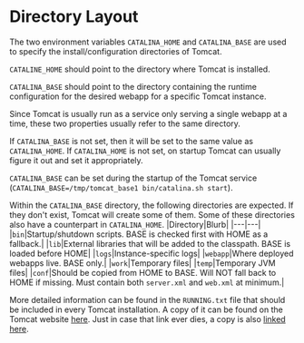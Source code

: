 # Directory Layout
The two environment variables `CATALINA_HOME` and `CATALINA_BASE` are used to specify the install/configuration directories of Tomcat.

`CATALINE_HOME` should point to the directory where Tomcat is installed.

`CATALINA_BASE` should point to the directory containing the runtime configuration for the desired webapp for a specific Tomcat instance.

Since Tomcat is usually run as a service only serving a single webapp at a time, these two properties usually refer to the same directory.

If `CATALINA_BASE` is not set, then it will be set to the same value as `CATALINA_HOME`. If `CATALINA_HOME` is not set, on startup Tomcat can usually figure it out and set it appropriately.

`CATALINA_BASE` can be set during the startup of the Tomcat service (`CATALINA_BASE=/tmp/tomcat_base1 bin/catalina.sh start`).

Within the `CATALINA_BASE` directory, the following directories are expected. If they don't exist, Tomcat will create some of them. Some of these directories also have a counterpart in `CATALINA_HOME`.
|Directory|Blurb|
|---|---|
|`bin`|Startup/shutdown scripts. BASE is checked first with HOME as a fallback.|
|`lib`|External libraries that will be added to the classpath. BASE is loaded before HOME|
|`logs`|Instance-specific logs|
|`webapp`|Where deployed webapps live. BASE only.|
|`work`|Temporary files|
|`temp`|Temporary JVM files|
|`conf`|Should be copied from HOME to BASE. Will NOT fall back to HOME if missing. Must contain both `server.xml` and `web.xml` at minimum.|

More detailed information can be found in the `RUNNING.txt` file that should be included in every Tomcat installation. A copy of it can be found on the Tomcat website [here](https://tomcat.apache.org/tomcat-9.0-doc/RUNNING.txt). Just in case that link ever dies, a copy is also [linked here](official-documentation/RUNNING.txt).
